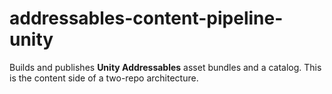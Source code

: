 # addressables-content-pipeline-unity
Builds and publishes **Unity Addressables** asset bundles and a catalog. This is the content side of a two-repo architecture.
